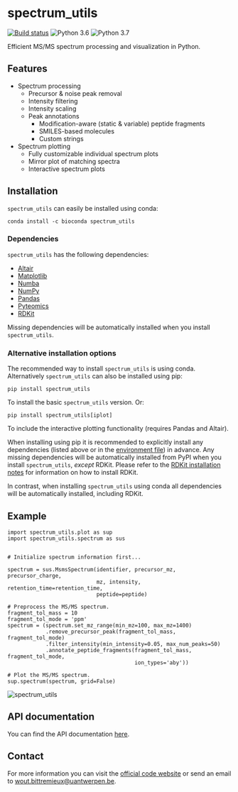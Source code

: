 # spectrum_utils

[![Build status](https://travis-ci.org/bittremieux/spectrum_utils.svg?master)](https://travis-ci.org/bittremieux/spectrum_utils)
![Python 3.6](https://img.shields.io/badge/python-3.6-brightgreen.svg)
![Python 3.7](https://img.shields.io/badge/python-3.7-brightgreen.svg)

Efficient MS/MS spectrum processing and visualization in Python.

## Features

- Spectrum processing
    - Precursor & noise peak removal
    - Intensity filtering
    - Intensity scaling
    - Peak annotations
        - Modification-aware (static & variable) peptide fragments
        - SMILES-based molecules
        - Custom strings
- Spectrum plotting
    - Fully customizable individual spectrum plots
    - Mirror plot of matching spectra
    - Interactive spectrum plots

## Installation

`spectrum_utils` can easily be installed using conda:

```conda install -c bioconda spectrum_utils```

### Dependencies

`spectrum_utils` has the following dependencies:

- [Altair](https://altair-viz.github.io/)
- [Matplotlib](https://matplotlib.org/)
- [Numba](http://numba.pydata.org/)
- [NumPy](https://www.numpy.org/)
- [Pandas](https://pandas.pydata.org/)
- [Pyteomics](https://pyteomics.readthedocs.io/)
- [RDKit](https://www.rdkit.org/)

Missing dependencies will be automatically installed when you install `spectrum_utils`.

### Alternative installation options

The recommended way to install `spectrum_utils` is using conda. Alternatively `spectrum_utils` can also be installed using pip:

```pip install spectrum_utils```

To install the basic `spectrum_utils` version. Or:

```pip install spectrum_utils[iplot]```

To include the interactive plotting functionality (requires Pandas and Altair).

When installing using pip it is recommended to explicitly install any dependencies (listed above or in the [environment file](environment.yml)) in advance. Any missing dependencies will be automatically installed from PyPI when you install `spectrum_utils`, _except_ RDKit. Please refer to the [RDKit installation notes](https://www.rdkit.org/docs/Install.html) for information on how to install RDKit.

In contrast, when installing `spectrum_utils` using conda all dependencies will be automatically installed, including RDKit.

## Example

```
import spectrum_utils.plot as sup
import spectrum_utils.spectrum as sus


# Initialize spectrum information first...

spectrum = sus.MsmsSpectrum(identifier, precursor_mz, precursor_charge,
                            mz, intensity, retention_time=retention_time,
                            peptide=peptide)

# Preprocess the MS/MS spectrum.
fragment_tol_mass = 10
fragment_tol_mode = 'ppm'
spectrum = (spectrum.set_mz_range(min_mz=100, max_mz=1400)
            .remove_precursor_peak(fragment_tol_mass, fragment_tol_mode)
            .filter_intensity(min_intensity=0.05, max_num_peaks=50)
            .annotate_peptide_fragments(fragment_tol_mass, fragment_tol_mode,
                                        ion_types='aby'))

# Plot the MS/MS spectrum.
sup.spectrum(spectrum, grid=False)
```

![spectrum_utils](spectrum_utils.png)

## API documentation

You can find the API documentation [here](https://spectrum-utils.readthedocs.io/).

## Contact

For more information you can visit the [official code website](https://github.com/bittremieux/spectrum_utils/) or send an email to <wout.bittremieux@uantwerpen.be>.
